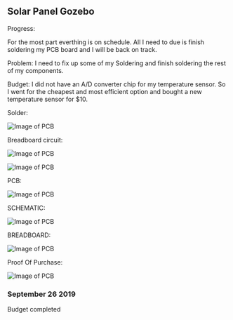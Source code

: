 
Solar Panel Gozebo
-------------------

 
Progress: 

For the most part everthing is on schedule. All I need to due is finish soldering my PCB board and I will be back on track.

Problem: I need to fix up some of my Soldering and finish soldering the rest of my components.

Budget: I did not have an A/D converter chip for my temperature sensor. So I went for the cheapest and most efficient option and bought a new temperature sensor for $10.

Solder:

![Image of PCB](https://thesweeterman.github.io/TBD/Solder.PNG)

Breadboard circuit:

![Image of PCB](https://thesweeterman.github.io/TBD/tempcircuit.PNG)

![Image of PCB](https://thesweeterman.github.io/TBD/measurement.PNG)

PCB:

![Image of PCB](https://thesweeterman.github.io/TBD/PCB.PNG)

SCHEMATIC:

![Image of PCB](https://thesweeterman.github.io/TBD/Sch.PNG)

BREADBOARD:

![Image of PCB](https://thesweeterman.github.io/TBD/BreadB.PNG)

Proof Of Purchase:

![Image of PCB](https://thesweeterman.github.io/TBD/Purchase.PNG)

### September 26 2019
Budget completed 
